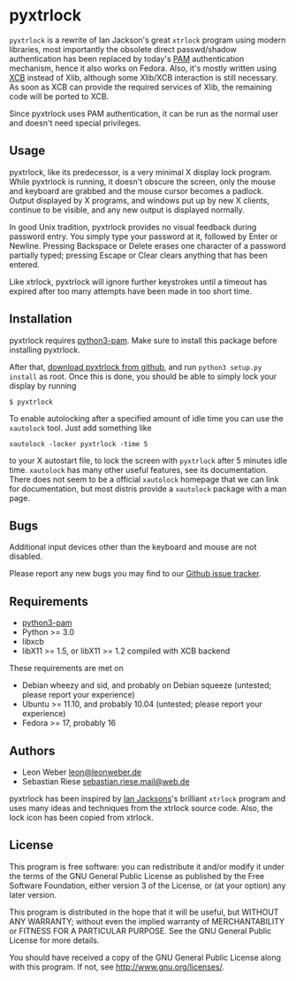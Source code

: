pyxtrlock
=========

``pyxtrlock`` is a rewrite of Ian Jackson's great ``xtrlock`` program using
modern libraries, most importantly the obsolete direct passwd/shadow
authentication has been replaced by today's
[PAM](http://en.wikipedia.org/wiki/Pluggabe_authentication_module) authentication
mechanism, hence it also works on Fedora. Also, it's mostly written using
[XCB](http://xcb.freedesktop.org/) instead of Xlib, although some Xlib/XCB
interaction is still necessary. As soon as XCB can provide the required
services of Xlib, the remaining code will be ported to XCB.

Since pyxtrlock uses PAM authentication, it can be run as the normal user and
doesn't need special privileges.

Usage
-----
pyxtrlock, like its predecessor, is a very minimal X display lock program. While
pyxtrlock is running, it doesn't obscure the screen, only the mouse and keyboard
are grabbed and the mouse cursor becomes a padlock. Output displayed by X
programs, and windows put up by new X clients, continue to be visible, and any
new output is displayed normally.

In good Unix tradition, pyxtrlock provides no visual feedback during password
entry. You simply type your password at it, followed by Enter or Newline.
Pressing Backspace or Delete erases one character of a password partially typed;
pressing Escape or Clear clears anything that has been entered.

Like xtrlock, pyxtrlock will ignore further keystrokes until a timeout has
expired after too many attempts have been made in too short time.

Installation
------------
pyxtrlock requires [python3-pam](https://github.com/leonnnn/python3-pam). Make
sure to install this package before installing pyxtrlock.

After that, [download pyxtrlock from github](https://github.com/leonnnn/pyxtrlock),
and run ``python3 setup.py install`` as root. Once this is done, you should be
able to simply lock your display by running

    $ pyxtrlock

To enable autolocking after a specified amount of idle time you can
use the ``xautolock`` tool. Just add something like

    xautolock -locker pyxtrlock -time 5

to your X autostart file, to lock the screen with ``pyxtrlock`` after
5 minutes idle time. ``xautolock`` has many other useful features, see
its documentation. There does not seem to be a official ``xautolock``
homepage that we can link for documentation, but most distris provide
a ``xautolock`` package with a man page.

Bugs
----
Additional input devices other than the keyboard and mouse are not disabled.

Please report any new bugs you may find to our [Github issue tracker](https://github.com/leonnnn/pyxtrlock/issues).

Requirements
------------
* [python3-pam](https://github.com/leonnnn/python3-pam)
* Python >= 3.0
* libxcb
* libX11 >= 1.5, or libX11 >= 1.2 compiled with XCB backend

These requirements are met on
* Debian wheezy and sid, and probably on Debian squeeze (untested; please report your experience)
* Ubuntu >= 11.10, and probably 10.04 (untested; please report your experience)
* Fedora >= 17, probably 16

Authors
-------
* Leon Weber <leon@leonweber.de>
* Sebastian Riese <sebastian.riese.mail@web.de>

pyxtrlock has been inspired by
[Ian Jacksons](http://www.chiark.greenend.org.uk/~ijackson/)'s brilliant
``xtrlock`` program and uses many ideas and techniques from the xtrlock
source code. Also, the lock icon has been copied from xtrlock.

License
-------
This program is free software: you can redistribute it and/or modify
it under the terms of the GNU General Public License as published by
the Free Software Foundation, either version 3 of the License, or
(at your option) any later version.

This program is distributed in the hope that it will be useful,
but WITHOUT ANY WARRANTY; without even the implied warranty of
MERCHANTABILITY or FITNESS FOR A PARTICULAR PURPOSE.  See the
GNU General Public License for more details.

You should have received a copy of the GNU General Public License
along with this program.  If not, see <http://www.gnu.org/licenses/>.
